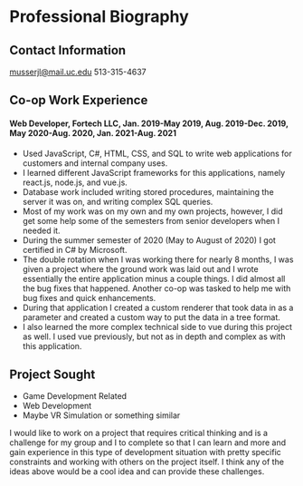 ﻿# Professional Biography

## Contact Information
musserjl@mail.uc.edu
513-315-4637

## Co-op Work Experience
#### Web Developer, Fortech LLC, Jan. 2019-May 2019, Aug. 2019-Dec. 2019, May 2020-Aug. 2020, Jan. 2021-Aug. 2021

 - Used JavaScript, C#, HTML, CSS, and SQL to write web applications for customers and internal company uses.
 - I learned different JavaScript frameworks for this applications, namely react.js, node.js, and vue.js.
 - Database work included writing stored procedures, maintaining the server it was on, and writing complex SQL queries.
 - Most of my work was on my own and my own projects, however, I did get some help some of the semesters from senior developers when I needed it.
 - During the summer semester of 2020 (May to August of 2020) I got certified in C# by Microsoft. 
 - The double rotation when I was working there for nearly 8 months, I was given a project where the ground work was laid out and I wrote essentially the entire application minus a couple things. I did almost all the bug fixes that happened. Another co-op was tasked to help me with bug fixes and quick enhancements. 
 - During that application I created a custom renderer that took data in as a parameter and created a custom way to put the data in a tree format.
 - I also learned the more complex technical side to vue during this project as well. I used vue previously, but not as in depth and complex as with this application.

## Project Sought

 - Game Development Related
 - Web Development
 - Maybe VR Simulation or something similar

I would like to work on a project that requires critical thinking and is a challenge for my group and I to complete so that I can learn and more and gain experience in this type of development situation with pretty specific constraints and working with others on the project itself. I think any of the ideas above would be a cool idea and can provide these challenges. 

